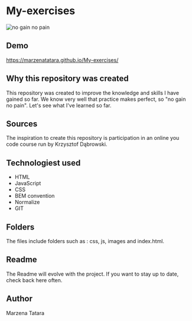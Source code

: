 # My-exercises

![no gain no pain](images/ćwiczenia.jpg)
## Demo
https://marzenatatara.github.io/My-exercises/

## Why this repository was created 
This repository was created to improve the knowledge and skills I have gained so far.
We know very well that practice makes perfect, so "no gain no pain". Let's see what I've learned so far.

## Sources
The inspiration to create this repository is participation in an online you code course run by Krzysztof Dąbrowski.

## Technologiest used
- HTML 
- JavaScript 
- CSS
- BEM convention
- Normalize
- GIT

## Folders
The files include folders such as : css, js, images and index.html.

## Readme
The Readme will evolve with the project. If you want to stay up to date, check back here often.

## Author
Marzena Tatara
